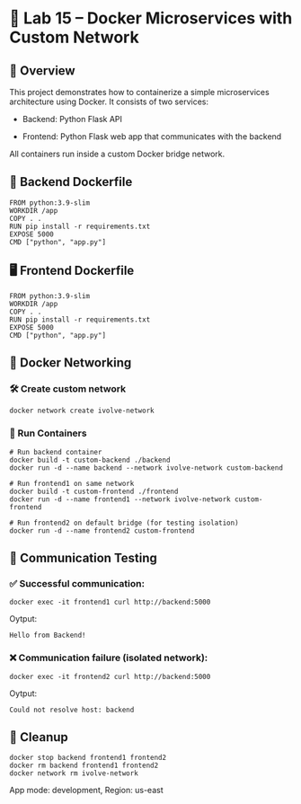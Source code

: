# 📘 Lab 15 – Docker Microservices with Custom Network

## 🧾 Overview

This project demonstrates how to containerize a simple microservices architecture using Docker.
It consists of two services:

- Backend: Python Flask API

- Frontend: Python Flask web app that communicates with the backend

All containers run inside a custom Docker bridge network.

## 🐳 Backend Dockerfile

```
FROM python:3.9-slim
WORKDIR /app
COPY . .
RUN pip install -r requirements.txt
EXPOSE 5000
CMD ["python", "app.py"]
```

## 🖥️ Frontend Dockerfile

```
FROM python:3.9-slim
WORKDIR /app
COPY . .
RUN pip install -r requirements.txt
EXPOSE 5000
CMD ["python", "app.py"]
```

## 🔗 Docker Networking

### 🛠️ Create custom network

```
docker network create ivolve-network
```

### 🚀 Run Containers

```
# Run backend container
docker build -t custom-backend ./backend
docker run -d --name backend --network ivolve-network custom-backend

# Run frontend1 on same network
docker build -t custom-frontend ./frontend
docker run -d --name frontend1 --network ivolve-network custom-frontend

# Run frontend2 on default bridge (for testing isolation)
docker run -d --name frontend2 custom-frontend
```

## 🧪 Communication Testing

### ✅ Successful communication:

```
docker exec -it frontend1 curl http://backend:5000
```
Oytput:
```
Hello from Backend!
```

### ❌ Communication failure (isolated network):

```
docker exec -it frontend2 curl http://backend:5000
```
Oytput:

```
Could not resolve host: backend
```

## 🧼 Cleanup

```
docker stop backend frontend1 frontend2
docker rm backend frontend1 frontend2
docker network rm ivolve-network
```




App mode: development, Region: us-east